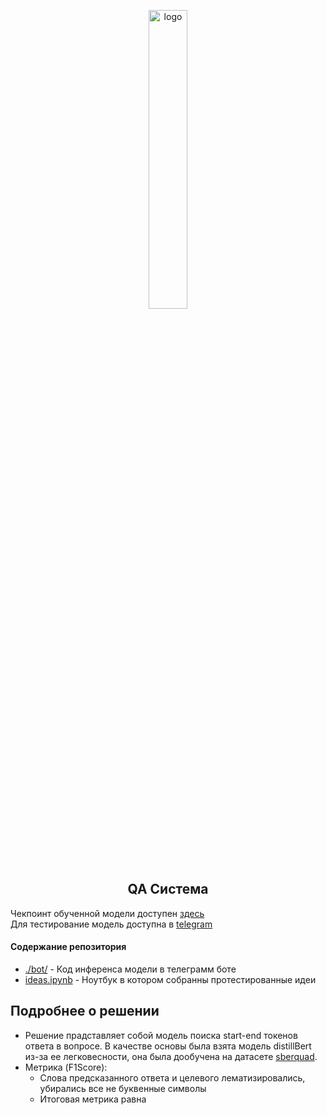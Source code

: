 <p align="center">
    <img alt="logo" src="https://acdn.tinkoff.ru/static/pages/files/6d109418-912e-4ae4-9f55-34cdce5ee273.png" width='35%'>
</p>

<h2 align="center">
    QA Система
</h2>

Чекпоинт обученной модели доступен [здесь](https://drive.google.com/file/d/1q1Yai2zuvAomZalVKamDO15se1Aur8ir/view?usp=sharing)<br>
Для тестирование модель доступна в [telegram](https://t.me/qamodel_bot)

#### Содержание репозитория
* [./bot/](https://github.com/notdiff/BootCampQA/tree/main/bot) - Код инференса модели в телеграмм боте
* [ideas.ipynb](https://github.com/notdiff/BootCampQA/blob/main/notebooks/ideas.ipynb) - Ноутбук в котором собранны протестированные идеи

## Подробнее о решении
* Решение прадставляет собой модель поиска start-end токенов ответа в вопросе. В качестве основы была взята модель distillBert из-за ее легковесности, она была дообучена на датасете [sberquad](https://huggingface.co/datasets/kuznetsoffandrey/sberquad).<br>
* Метрика (F1Score):
  - Слова предсказанного ответа и целевого лематизировались, убирались все не буквенные символы
  - Итоговая метрика равна 
